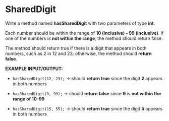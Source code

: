 # SharedDigit
Write a method named **hasSharedDigit** with two parameters of type **int**. 

Each number should be within the range of **10 (inclusive) - 99 (inclusive)**. If one of the numbers is **not within the range**, the method should return false.

The method should return true if there is a digit that appears in both numbers, such as 2 in 12 and 23; otherwise, the method should **return false**.


**EXAMPLE INPUT/OUTPUT:**

* ```hasSharedDigit(12, 23);``` → should **return true** since the digit **2** appears in both numbers

* ```hasSharedDigit(9, 99);``` → should **return false** since **9** is **not within the range of 10-99**

* ```hasSharedDigit(15, 55);``` → should **return true** since the digit **5** appears in both numbers